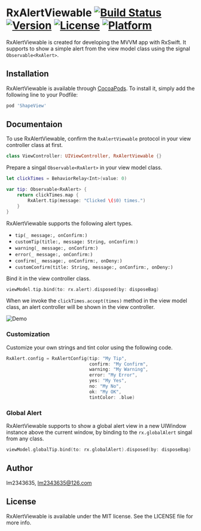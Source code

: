 # RxAlertViewable [![Build Status](https://travis-ci.org/lm2343635/RxAlertViewable.svg?branch=master)](https://travis-ci.org/lm2343635/RxAlertViewable) [![Version](https://img.shields.io/cocoapods/v/RxAlertViewable.svg?style=flat)](https://cocoapods.org/pods/RxAlertViewable) [![License](https://img.shields.io/cocoapods/l/RxAlertViewable.svg?style=flat)](https://cocoapods.org/pods/RxAlertViewable) [![Platform](https://img.shields.io/cocoapods/p/RxAlertViewable.svg?style=flat)](https://cocoapods.org/pods/RxAlertViewable)

RxAlertViewable is created for developing the MVVM app with RxSwift. 
It supports to show a simple alert from the view model class using the signal `Observable<RxAlert>`.

## Installation

RxAlertViewable is available through [CocoaPods](https://cocoapods.org). 
To install it, simply add the following line to your Podfile:

```ruby
pod 'ShapeView'
```

## Documentaion

To use RxAlertViewable, confirm the `RxAlertViewable` protocol in your view controller class at first.

```Swift
class ViewController: UIViewController, RxAlertViewable {}
```

Prepare a singal `Observable<RxAlert>` in your view model class.

```Swift
let clickTimes = BehaviorRelay<Int>(value: 0)

var tip: Observable<RxAlert> {
    return clickTimes.map {
        RxAlert.tip(message: "Clicked \($0) times.")
    }
}
```

RxAlertViewable supports the following alert types.

- ```tip(_ message:, onConfirm:)```
- ```customTip(title:, message: String, onConfirm:)```
- ```warning(_ message:, onConfirm:)```
- ```error(_ message:, onConfirm:)```
- ```confirm(_ message:, onConfirm:, onDeny:)```
- ```customConfirm(title: String, message:, onConfirm:, onDeny:)```
    
Bind it in the view controller class.

```Swift
viewModel.tip.bind(to: rx.alert).disposed(by: disposeBag)
```

When we invoke the `clickTimes.accept(times)` method in the view model class, an alert controller will be shown in the view controller.

![Demo](https://raw.githubusercontent.com/lm2343635/RxAlertViewable/master/screenshots/demo.png)


### Customization

Customize your own strings and tint color using the following code.

```Swift
RxAlert.config = RxAlertConfig(tip: "My Tip",
                               confirm: "My Confirm",
                               warning: "My Warning",
                               error: "My Error",
                               yes: "My Yes",
                               no: "My No",
                               ok: "My OK",
                               tintColor: .blue)
```

### Global Alert

RxAlertViewable supports to show a global alert view in a new UIWindow instance above the current window, by binding to the `rx.globalAlert` singal from any class.

```Swift
viewModel.globalTip.bind(to: rx.globalAlert).disposed(by: disposeBag)
```

## Author

lm2343635, lm2343635@126.com

## License

RxAlertViewable is available under the MIT license. See the LICENSE file for more info.
